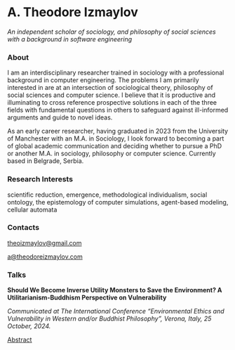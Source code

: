 # A. Theodore Izmaylov
*An independent scholar of sociology, and philosophy of social sciences*<br />
*with a background in software engineering*


### About

I am an interdisciplinary researcher trained in sociology with a professional background in computer engineering.
The problems I am primarily interested in are at an intersection of sociological theory, philosophy of social sciences and computer science.
I believe that it is productive and illuminating to cross reference prospective solutions in each of the three fields with fundamental questions in others to safeguard against ill-informed arguments and guide to novel ideas.

As an early career researcher, having graduated in 2023 from the University of Manchester with an M.A. in Sociology, I look forward to becoming a part of global academic communication and deciding whether to pursue a PhD or another M.A. in sociology, philosophy or computer science.
Currently based in Belgrade, Serbia.


### Research Interests

scientific reduction, emergence, methodological individualism, social ontology, the epistemology of computer simulations, agent-based modeling, cellular automata


### Contacts

[theoizmaylov@gmail.com](mailto:theoizmaylov@gmail.com)

[a@theodoreizmaylov.com](mailto:a@theodoreizmaylov.com)

### Talks
 
**Should We Become Inverse Utility Monsters to Save the Environment? A Utilitarianism-Buddhism Perspective on Vulnerability**

*Communicated at The International Conference “Environmental Ethics and Vulnerability in Western and/or Buddhist Philosophy”, Verona, Italy, 25 October, 2024.*

[Abstract](https://theodoreizmaylov.com/pub/inverse-utility-monsters-theo-izmaylov)
